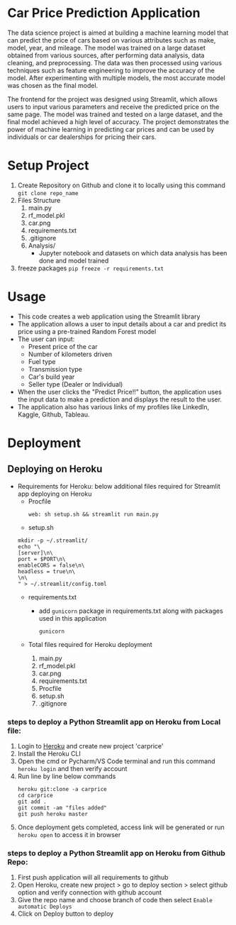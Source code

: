 # Car Price Prediction Application
The data science project is aimed at building a machine learning model that can predict the price of cars based on various attributes such as make, model, year, and mileage. The model was trained on a large dataset obtained from various sources, after performing data analysis, data cleaning, and preprocessing. The data was then processed using various techniques such as feature engineering to improve the accuracy of the model. After experimenting with multiple models, the most accurate model was chosen as the final model.

The frontend for the project was designed using Streamlit, which allows users to input various parameters and receive the predicted price on the same page. The model was trained and tested on a large dataset, and the final model achieved a high level of accuracy. The project demonstrates the power of machine learning in predicting car prices and can be used by individuals or car dealerships for pricing their cars.

# Setup Project
1. Create Repository on Github and clone it to locally using this command `git clone repo_name`
2. Files Structure
   1. main.py
   2. rf_model.pkl
   3. car.png
   4. requirements.txt
   5. .gitignore
   6. Analysis/
      - Jupyter notebook and datasets on which data analysis has been done and model trained
3. freeze packages `pip freeze -r requirements.txt`
         
# Usage
- This code creates a web application using the Streamlit library
- The application allows a user to input details about a car and predict its price using a pre-trained Random Forest model
- The user can input:
  - Present price of the car
  - Number of kilometers driven
  - Fuel type
  - Transmission type
  - Car's build year
  - Seller type (Dealer or Individual)
- When the user clicks the "Predict Price!!" button, the application uses the input data to make a prediction and displays the result to the user.
- The application also has various links of my profiles like LinkedIn, Kaggle, Github, Tableau.

# Deployment
## Deploying on Heroku
   - Requirements for Heroku: below additional files required for Streamlit app deploying on Heroku 
     - Procfile
       ```
       web: sh setup.sh && streamlit run main.py
       ```
     - setup.sh
      ```
      mkdir -p ~/.streamlit/
      echo "\
      [server]\n\
      port = $PORT\n\
      enableCORS = false\n\
      headless = true\n\
      \n\
      " > ~/.streamlit/config.toml
      ```
     - requirements.txt 
       - add `gunicorn` package in requirements.txt along with packages used in this application 
         ```
         gunicorn
         ```
     
     - Total files required for Heroku deployment
       1. main.py
       2. rf_model.pkl
       3. car.png
       4. requirements.txt
       5. Procfile
       6. setup.sh
       7. .gitignore

### steps to deploy a Python Streamlit app on Heroku from Local file:
 1. Login to [Heroku](https://dashboard.heroku.com/) and create new project 'carprice'
 2. Install the Heroku CLI
 3. Open the cmd or Pycharm/VS Code terminal and run this command `heroku login` and then verify account
 4. Run line by line below commands 
    ```
    heroku git:clone -a carprice
    cd carprice
    git add .
    git commit -am "files added"
    git push heroku master
    ```
 5. Once deployment gets completed, access link will be generated or run `heroku open` to access it in browser

### steps to deploy a Python Streamlit app on Heroku from Github Repo:
1. First push application will all requirements to github
2. Open Heroku, create new project > go to deploy section > select github option and verify connection with github account
3. Give the repo name and choose branch of code then select `Enable automatic Deploys` 
4. Click on Deploy button to deploy
    